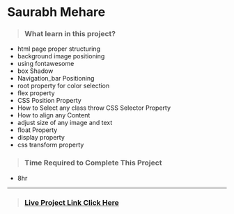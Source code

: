 #  **Saurabh Mehare**

>### What learn in this project?
- html page proper structuring
- background image positioning
- using fontawesome
- box Shadow
- Navigation_bar Positioning
- root property for color selection
- flex property
- CSS Position Property
- How to Select any class throw CSS  Selector Property
- How to align any Content 
- adjust size of any image and text
- float Property 
- display property 
- css transform property

>### Time Required to Complete This Project
- 8hr 

---
>### [Live Project Link Click Here ](https://project10-interior.netlify.app/)
